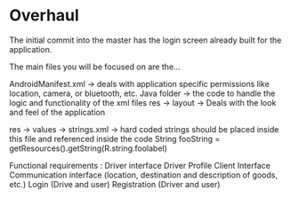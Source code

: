 # Overhaul

The initial commit into the master has the login screen already built for the application.

The main files you will be focused on are the...

AndroidManifest.xml -> deals with application specific permissions like location, camera, or bluetooth, etc.
Java folder -> the code to handle the logic and functionality of the xml files
res -> layout -> Deals with the look and feel of the application 

res -> values -> strings.xml -> hard coded strings should be placed inside this file and referenced inside the code 
								String fooString = getResources().getString(R.string.foolabel)


Functional requirements :
	Driver interface 
	Driver Profile
	Client Interface
	Communication interface (location, destination and description of goods, etc.)
	Login (Drive and user)
	Registration (Driver and user)
	
	